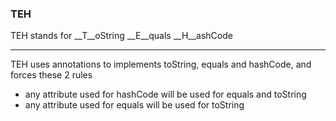 ### TEH
TEH stands for __T__oString __E__quals __H__ashCode
- - -
TEH uses annotations to implements toString, equals and hashCode, and forces these 2 rules
 *	any attribute used for hashCode will be used for equals and toString
 *	any attribute used for equals will be used for toString